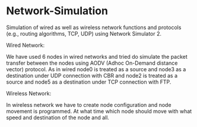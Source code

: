# Network-Simulation
 Simulation of wired as well as wireless network functions and protocols (e.g., routing algorithms, TCP, UDP) using Network Simulator 2.


Wired Network:

We have used 6 nodes in wired networks and tried do simulate the 
packet transfer between the nodes using AODV (Adhoc On-Demand 
distance vector) protocol. As in wired node0 is treated as a source 
and node3 as a destination under UDP connection with CBR and 
node2 is treated as a source and node5 as a destination under TCP 
connection with FTP.


Wireless Network:

In wireless network we have to create node configuration and node movement is programmed. At what time which node should move with what speed and destination of the node and all.
